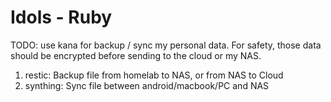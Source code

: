 # Idols - Ruby

TODO: use kana for backup / sync my personal data.
For safety, those data should be encrypted before sending to the cloud or my NAS.

1. restic: Backup file from homelab to NAS, or from NAS to Cloud
2. synthing: Sync file between android/macbook/PC and NAS


